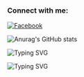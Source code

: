 ### Connect with me:
[![Facebook](https://img.shields.io/badge/-Facebook-blue?style=flat&logo=facebook)](https://facebook.com/abcxyzsm)

![Anurag's GitHub stats](https://github-readme-stats.vercel.app/api?username=Kurumi&show_icons=true&theme=radical)


![Typing SVG](https://readme-typing-svg.herokuapp.com?font=Fira+Code&size=24&pause=1000&color=F70000&width=435&lines=Welcome+to+my+GitHub+Profile!)

![Typing SVG](https://readme-typing-svg.herokuapp.com?font=Kawaii+Script&size=30&color=FF69B4&width=500&lines=Welcome+to+my+Kurumi+🐾;I+love+coding+and+anime!+🌸)

